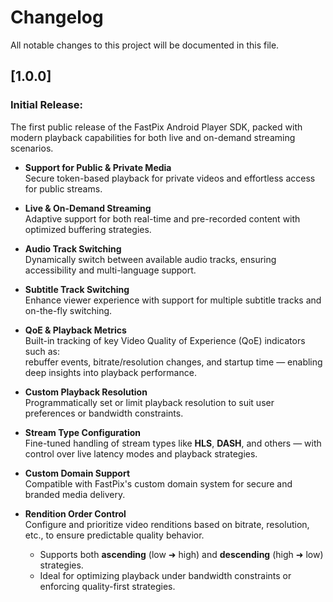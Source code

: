 # Changelog

All notable changes to this project will be documented in this file.

## [1.0.0]

### Initial Release:

The first public release of the FastPix Android Player SDK, packed with modern playback capabilities for both live and on-demand streaming scenarios.

- **Support for Public & Private Media**  
  Secure token-based playback for private videos and effortless access for public streams.

- **Live & On-Demand Streaming**  
  Adaptive support for both real-time and pre-recorded content with optimized buffering strategies.

- **Audio Track Switching**  
  Dynamically switch between available audio tracks, ensuring accessibility and multi-language support.

- **Subtitle Track Switching**  
  Enhance viewer experience with support for multiple subtitle tracks and on-the-fly switching.

- **QoE & Playback Metrics**  
  Built-in tracking of key Video Quality of Experience (QoE) indicators such as:  
  rebuffer events, bitrate/resolution changes, and startup time — enabling deep insights into playback performance.

- **Custom Playback Resolution**  
  Programmatically set or limit playback resolution to suit user preferences or bandwidth constraints.

- **Stream Type Configuration**  
  Fine-tuned handling of stream types like **HLS**, **DASH**, and others — with control over live latency modes and playback strategies.

- **Custom Domain Support**  
  Compatible with FastPix's custom domain system for secure and branded media delivery.

- **Rendition Order Control**  
  Configure and prioritize video renditions based on bitrate, resolution, etc., to ensure predictable quality behavior.
  - Supports both **ascending** (low ➜ high) and **descending** (high ➜ low) strategies.
  - Ideal for optimizing playback under bandwidth constraints or enforcing quality-first strategies.

